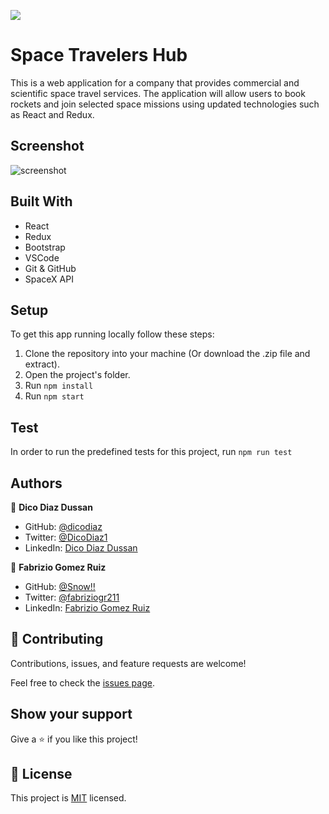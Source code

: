 ![](https://img.shields.io/badge/Microverse-blueviolet)

# Space Travelers Hub

This is a web application for a company that provides commercial and scientific space travel services. The application will allow users to book rockets and join selected space missions using updated technologies such as React and Redux.

## Screenshot

![screenshot](https://media.discordapp.net/attachments/637141086334222369/907736398109474876/unknown.png?width=919&height=468)

## Built With

- React
- Redux
- Bootstrap
- VSCode
- Git & GitHub
- SpaceX API

## Setup

To get this app running locally follow these steps:

1. Clone the repository into your machine (Or download the .zip file and extract).
2. Open the project's folder.
3. Run `npm install`
4. Run `npm start`

## Test

In order to run the predefined tests for this project, run `npm run test`

## Authors

👤 **Dico Diaz Dussan**

- GitHub: [@dicodiaz](https://github.com/dicodiaz)
- Twitter: [@DicoDiaz1](https://twitter.com/DicoDiaz1)
- LinkedIn: [Dico Diaz Dussan](https://www.linkedin.com/in/dico-diaz-dussan)

👤 **Fabrizio Gomez Ruiz**

- GitHub: [@Snow!!](https://github.com/KatIsCoding)
- Twitter: [@fabriziogr211](https://twitter.com/fabriziogr211)
- LinkedIn: [Fabrizio Gomez Ruiz](https://www.linkedin.com/in/fabrizio-gr)

## 🤝 Contributing

Contributions, issues, and feature requests are welcome!

Feel free to check the [issues page](../../issues/).

## Show your support

Give a ⭐️ if you like this project!

## 📝 License

This project is [MIT](./MIT.md) licensed.
